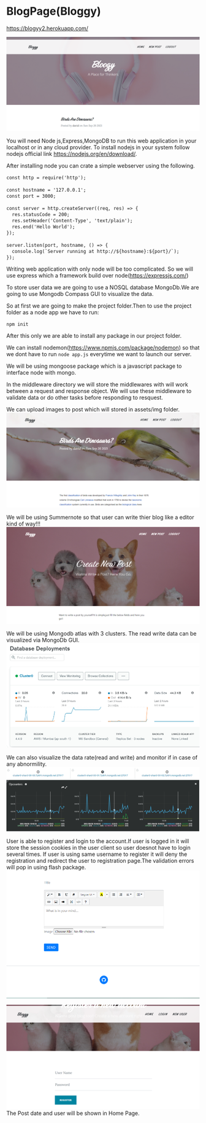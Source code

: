 # BlogPage(Bloggy)

https://blogyy2.herokuapp.com/

![Home Page](https://github.com/raj911tx/BlogPage/blob/master/Blog%20Home%20Page.PNG)

You will need Node js,Express,MongoDB to run this web application in your localhost or in any cloud provider.
To install nodejs in your system follow nodejs official link https://nodejs.org/en/download/.

After installing node you can crate a simple webserver using the following.
```
const http = require('http');

const hostname = '127.0.0.1';
const port = 3000;

const server = http.createServer((req, res) => {
  res.statusCode = 200;
  res.setHeader('Content-Type', 'text/plain');
  res.end('Hello World');
});

server.listen(port, hostname, () => {
  console.log(`Server running at http://${hostname}:${port}/`);
});
```
Writing web application with only node will be too complicated.
So we will use express which a framework build over node(https://expressjs.com/)

To store user data we are going to use a NOSQL database MongoDb.We are going to use Mongodb Compass GUI to visualize the data.

So at first we are going to make the project folder.Then to use the project folder as a node app we have to run:
```
npm init
```
After this only we are able to install any package in our project folder.

We can install nodemon(https://www.npmjs.com/package/nodemon) so that we dont have to run ```node app.js``` everytime we want to launch our server.

We will be using mongoose package which is a javascript package to interface node with mongo.

In the middleware directory we will store the middlewares with will work between a request and response object.
We will use these middleware to validate data or do other tasks before responding to resquest.

We can upload images to post which will stored in assets/img folder.
![Post](https://github.com/raj911tx/BlogPage/blob/master/Blog%20post%20page.PNG)


We will be using Summernote so that user can write thier blog like a editor kind of way!!!
![Create](https://github.com/raj911tx/BlogPage/blob/master/create%20post.PNG)


We will be using Mongodb atlas with 3 clusters. The read write data can be visualized via MongoDb GUI.
![](https://github.com/raj911tx/BlogPage/blob/master/database%20matrics.PNG)

We can also visualize the data rate(read and write) and monitor if in case of any abnormility.
![](https://github.com/raj911tx/BlogPage/blob/master/data%20page.PNG)

User is able to register and login to the account.If user is logged in it will store the session cookies in the user client so user doesnot have to login several times.
If user is using same username to register it will deny the registration and redirect the user to registration page.The validation errors will pop in using flash package.
![](https://github.com/raj911tx/BlogPage/blob/master/form%20page.PNG)



![](https://github.com/raj911tx/BlogPage/blob/master/register%20page.PNG)
The Post date and user will be shown in Home Page.




